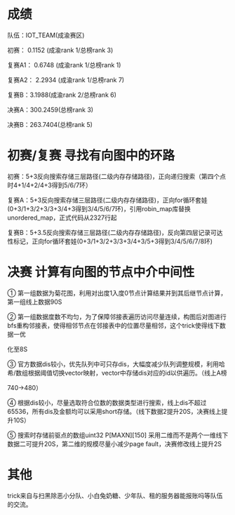 # 成绩

队伍：IOT_TEAM(成渝赛区)

初赛： 0.1152 (成渝rank 1/总榜rank 3)

复赛A1： 0.6748 (成渝rank 1/总榜rank 1)

复赛A2： 2.2934 (成渝rank 1/总榜rank 7)

复赛B：3.1988(成渝rank 2/总榜rank 6)

决赛A：300.2459(总榜rank 3)

决赛B：263.7404(总榜rank 5)

# 初赛/复赛 寻找有向图中的环路

初赛：5+3反向搜索存储三层路径(二级内存存储路径)，正向递归搜索（第四个点时4+1/4+2/4+3得到5/6/7环）

复赛A：5+3反向搜索存储三层路径(二级内存存储路径)，正向for循环套娃(0+3/1+3/2+3/3+3/4+3得到3/4/5/6/7环)，引用robin_map库替换unordered_map，正式代码从2327行起

复赛B：5+3.5反向搜索存储三层路径(二级内存存储路径)，反向第四层记录可达性标记，正向for循环套娃(0+3/1+3/2+3/3+3/4+3/5+3得到3/4/5/6/7/8环)

# 决赛 计算有向图的节点中介中间性

① 第一组数据为菊花图，利用对出度1入度0节点计算结果并到其后继节点计算，第一组线上数据90S

② 第一组数据度数不均匀，为了保障邻接表遍历访问尽量连续，构图后对图进行bfs重构邻接表，使得相邻节点在邻接表中的位置尽量相邻，这个trick使得线下数据一优

  化至8S

③ 官方数据dis较小，优先队列中可只存dis，大幅度减少队列调整规模，利用哈希/数组根据阈值切换vector映射，vector中存储dis对应的id以供遍历。（线上A榜 

740->480）

④ 根据dis较小，尽量选取符合位数的数据类型进行搜索，线上dis不超过65536，所有dis及金额均可以采用short存储。（线下数据2提升20S，决赛线上提升10S）

⑤ 搜索时存储前驱点的数组uint32 P[MAXN][150] 采用二维而不是两个一维线下数据二可提升20S，第二维的规模尽量小减少page fault，决赛修改线上提升2S

# 其他

trick来自与扫黑除恶小分队、小白兔奶糖、少年队、租的服务器能报账吗等队伍的交流。



